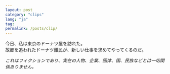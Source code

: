 ```yaml
---
layout: post
category: "clips"
lang: "ja"
tag:
permalink: /posts/clip/
---
```


今日、私は東京のドーナツ屋を訪れた。  
故郷を追われたドーナツ難民が、新しい仕事を求めてやってくるのだ。

<i>これはフィクションであり、実在の人物、企業、団体、国、民族などとは一切関係ありません。</i>
